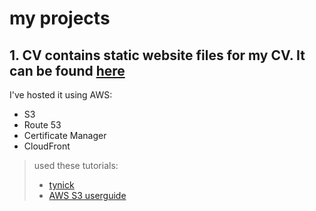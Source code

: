 # my projects

## 1. CV contains static website files for my CV. It can be found [here](https://www.irinadetochkina.link/)

I've hosted it using AWS:
* S3
* Route 53
* Certificate Manager
* CloudFront

> used these tutorials:
> * [tynick](https://tynick.com/blog/05-30-2019/how-to-create-s3-static-website-with-https-its-so-easy/)
> * [AWS S3 userguide](https://docs.aws.amazon.com/AmazonS3/latest/userguide/website-hosting-custom-domain-walkthrough.html)

